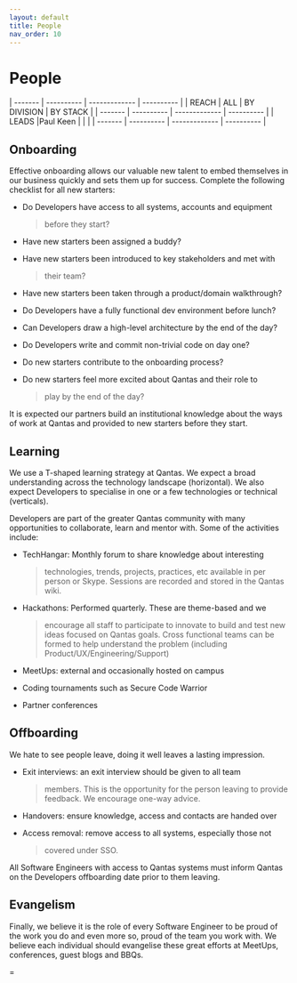 ```yaml
---
layout: default
title: People
nav_order: 10
---
```



People
======

  | ------- | ---------- | ------------- | ---------- |
  | REACH   | ALL        | BY DIVISION   | BY STACK   |
  | ------- | ---------- | ------------- | ---------- |
  | LEADS   |Paul Keen |               |            |
  | ------- | ---------- | ------------- | ---------- |                 

Onboarding
----------

Effective onboarding allows our valuable new talent to embed themselves
in our business quickly and sets them up for success. Complete the
following checklist for all new starters:

-   Do Developers have access to all systems, accounts and equipment
    > before they start?

-   Have new starters been assigned a buddy?

-   Have new starters been introduced to key stakeholders and met with
    > their team?

-   Have new starters been taken through a product/domain walkthrough?

-   Do Developers have a fully functional dev environment before lunch?

-   Can Developers draw a high-level architecture by the end of the day?

-   Do Developers write and commit non-trivial code on day one?

-   Do new starters contribute to the onboarding process?

-   Do new starters feel more excited about Qantas and their role to
    > play by the end of the day?

It is expected our partners build an institutional knowledge about the
ways of work at Qantas and provided to new starters before they start.

Learning
--------

We use a T-shaped learning strategy at Qantas. We expect a broad
understanding across the technology landscape (horizontal). We also
expect Developers to specialise in one or a few technologies or
technical (verticals).

Developers are part of the greater Qantas community with many
opportunities to collaborate, learn and mentor with. Some of the
activities include:

-   TechHangar: Monthly forum to share knowledge about interesting
    > technologies, trends, projects, practices, etc available in per
    > person or Skype. Sessions are recorded and stored in the Qantas
    > wiki.

-   Hackathons: Performed quarterly. These are theme-based and we
    > encourage all staff to participate to innovate to build and test
    > new ideas focused on Qantas goals. Cross functional teams can be
    > formed to help understand the problem (including
    > Product/UX/Engineering/Support)

-   MeetUps: external and occasionally hosted on campus

-   Coding tournaments such as Secure Code Warrior

-   Partner conferences

Offboarding
-----------

We hate to see people leave, doing it well leaves a lasting impression.

-   Exit interviews: an exit interview should be given to all team
    > members. This is the opportunity for the person leaving to provide
    > feedback. We encourage one-way advice.

-   Handovers: ensure knowledge, access and contacts are handed over

-   Access removal: remove access to all systems, especially those not
    > covered under SSO.

All Software Engineers with access to Qantas systems must inform
Qantas on the Developers offboarding date prior to them leaving.

Evangelism
----------

Finally, we believe it is the role of every Software Engineer to be
proud of the work you do and even more so, proud of the team you work
with. We believe each individual should evangelise these great efforts
at MeetUps, conferences, guest blogs and BBQs.


 
=
